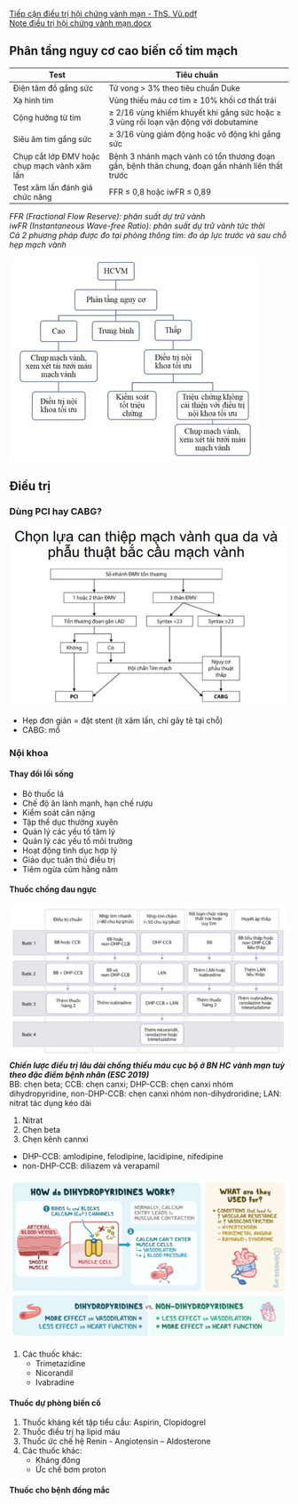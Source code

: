   
[Tiếp cận điều trị hội chứng vành mạn - ThS. Vũ.pdf](file:///D:/OneDrive%20-%20UMP/TOT%20NGHIEP/Noi%20tong%20quat/Trai%20TIM%20MACH/100%20Ti%E1%BA%BFp%20c%E1%BA%ADn%20%C4%91i%E1%BB%81u%20tr%E1%BB%8B%20h%E1%BB%99i%20ch%E1%BB%A9ng%20v%C3%A0nh%20m%E1%BA%A1n%20-%20ThS.%20V%C5%A9.pdf)  
[Note điều trị hội chứng vành mạn.docx](file:///D:/OneDrive%20-%20UMP/TOT%20NGHIEP/Noi%20tong%20quat/Trai%20TIM%20MACH/100%20Note%20%C4%91i%E1%BB%81u%20tr%E1%BB%8B%20h%E1%BB%99i%20ch%E1%BB%A9ng%20v%C3%A0nh%20m%E1%BA%A1n.docx.md)  
  
## Phân tầng nguy cơ cao biến cố tim mạch  
  
| Test                                         | Tiêu  chuẩn                                                                                    |  
| -------------------------------------------- | ---------------------------------------------------------------------------------------------- |  
| Điện tâm đồ gắng sức                         | Tử vong > 3% theo tiêu chuẩn Duke                                                              |  
| Xạ hình tim                                  | Vùng thiếu máu cơ tim ≥ 10% khối cơ thất trái                                                  |  
| Cộng hưởng từ tim                            | ≥ 2/16 vùng khiếm khuyết khi gắng sức hoặc ≥ 3 vùng rối loạn vận động với dobutamine           |   
| Siêu âm tim gắng sức                         | ≥ 3/16 vùng giảm động hoặc vô động khi gắng sức                                                |  
| Chụp cắt lớp ĐMV hoặc chụp mạch vành xâm lấn | Bệnh 3 nhánh mạch vành có tổn thương đoạn gần, bệnh thân chung, đoạn gần nhánh liên thất trước |  
| Test xâm lấn đánh giá chức năng              | FFR ≤ 0,8 hoặc iwFR ≤ 0,89                                                                     |  
*FFR (Fractional Flow Reserve): phân suất dự trữ vành  
iwFR (Instantaneous Wave-free Ratio): phân suất dự trữ vành tức thời  
Cả 2 phương pháp được đo tại phòng thông tim: đo áp lực trước và sau chỗ hẹp mạch vành*  
  
![Hội chứng vành mạn-1690340298750.jpeg](./200%20Files/image/image/H%E1%BB%99i%20ch%E1%BB%A9ng%20v%C3%A0nh%20m%E1%BA%A1n-1690340298750.jpeg)  
## Điều trị  
### Dùng PCI hay CABG?  
![Hội chứng vành mạn-1690341255389.jpeg](./200%20Files/image/image/H%E1%BB%99i%20ch%E1%BB%A9ng%20v%C3%A0nh%20m%E1%BA%A1n-1690341255389.jpeg)  
  
- Hẹp đơn giản = đặt stent (ít xâm lấn, chỉ gây tê tại chỗ)  
- CABG: mổ   
  
### Nội khoa  
#### Thay đổi lối sống  
- Bỏ thuốc lá  
- Chế độ ăn lành mạnh, hạn chế rượu  
- Kiểm soát cân nặng  
- Tập thể dục thường xuyên  
- Quản lý các yếu tố tâm lý  
- Quản lý các yếu tố môi trường  
- Hoạt động tình dục hợp lý  
- Giáo dục tuân thủ điều trị  
- Tiêm ngừa cúm hằng năm  
#### Thuốc chống đau ngực  
![Hội chứng vành mạn-1690341496737.jpeg](./200%20Files/image/image/H%E1%BB%99i%20ch%E1%BB%A9ng%20v%C3%A0nh%20m%E1%BA%A1n-1690341496737.jpeg)  
***Chiến lược điều trị lâu dài chống thiếu máu cục bộ ở BN HC vành mạn tuỳ theo đặc điểm bệnh nhân (ESC 2019)***  
BB: chẹn beta; CCB: chẹn canxi; DHP-CCB: chẹn canxi nhóm dihydropyridine, non-DHP-CCB: chẹn canxi nhóm non-dihydroridine; LAN: nitrat tác dụng kéo dài  
1. Nitrat  
2. Chẹn beta  
3. Chẹn kênh cannxi  
- DHP-CCB: amlodipine, felodipine, lacidipine, nifedipine  
- non-DHP-CCB: diliazem và verapamil  
  
![Hội chứng vành mạn-1690376903661.jpeg](./200%20Files/image/image/H%E1%BB%99i%20ch%E1%BB%A9ng%20v%C3%A0nh%20m%E1%BA%A1n-1690376903661.jpeg)  
  
1. Các thuốc khác:  
	- Trimetazidine  
	- Nicorandil  
	- Ivabradine  
#### Thuốc dự phòng biến cố  
1. Thuốc kháng kết tập tiểu cầu: Aspirin, Clopidogrel  
2. Thuốc điều trị hạ lipid máu    
3. Thuốc ức chế hệ Renin - Angiotensin – Aldosterone    
4. Các thuốc khác:    
	- Kháng đông    
	- Ức chế bơm proton  
#### Thuốc cho bệnh đồng mắc  
